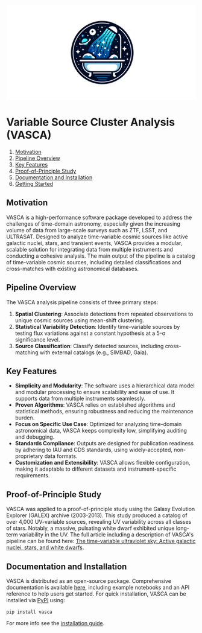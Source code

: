 
![VASCA icon](docs/images/VASCA_icon.png)

# Variable Source Cluster Analysis (VASCA)

1. [Motivation](#motivation)
2. [Pipeline Overview](#pipeline-overview)
3. [Key Features](#key-features)
4. [Proof-of-Principle Study](#proof-of-principle-study)
5. [Documentation and Installation](#documentation-and-installation)
6. [Getting Started](docs/getting_started.md#getting-started)

## Motivation
VASCA is a high-performance software package developed to address the challenges of
time-domain astronomy, especially given the increasing volume of data from large-scale
surveys such as ZTF, LSST, and ULTRASAT. Designed to analyze time-variable cosmic sources
like active galactic nuclei, stars, and transient events, VASCA provides a modular,
scalable solution for integrating data from multiple instruments and conducting a
cohesive analysis. The main output of the pipeline is a catalog of time-variable cosmic
sources, including detailed classifications and cross-matches with existing astronomical
databases.

## Pipeline Overview

The VASCA analysis pipeline consists of three primary steps:
1. **Spatial Clustering**: Associate detections from repeated observations to unique
cosmic sources using mean-shift clustering.
2. **Statistical Variability Detection**: Identify time-variable sources by testing flux
variations against a constant hypothesis at a 5-σ significance level.
3. **Source Classification**: Classify detected sources, including cross-matching with
external catalogs (e.g., SIMBAD, Gaia).

## Key Features

- **Simplicity and Modularity**: The software uses a hierarchical data model and modular
processing to ensure scalability and ease of use. It supports data from multiple
instruments seamlessly.
- **Proven Algorithms**: VASCA relies on established algorithms and statistical methods,
ensuring robustness and reducing the maintenance burden.
- **Focus on Specific Use Case**: Optimized for analyzing time-domain astronomical data,
VASCA keeps complexity low, simplifying auditing and debugging.
- **Standards Compliance**: Outputs are designed for publication readiness by adhering to
IAU and CDS standards, using widely-accepted, non-proprietary data formats. 
- **Customization and Extensibility**: VASCA allows flexible configuration, making it
adaptable to different datasets and instrument-specific requirements.

## Proof-of-Principle Study

VASCA was applied to a proof-of-principle study  using the Galaxy Evolution Explorer
(GALEX) archive (2003-2013). This study produced a catalog of over 4,000 UV-variable
sources, revealing UV variability across all classes of stars. Notably, a massive,
pulsating white dwarf exhibited unique long-term variability in the UV. The full article
including a description of VASCA's pipeline can be found here:
[The time-variable ultraviolet sky: Active galactic nuclei, stars, and white dwarfs](https://ui.adsabs.harvard.edu/abs/2024A%26A...687A.313B/abstract).

## Documentation and Installation

VASCA is distributed as an open-source package. Comprehensive documentation is available
[here](), including example notebooks and an API reference to help users get started.
For quick installation, VASCA can be installed via [PyPI]() using:
```shell
pip install vasca
```
For more info see the [installation guide](docs/installation_guide.md#installation).